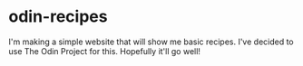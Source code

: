 # odin-recipes
I'm making a simple website that will show me basic recipes. I've decided to use
The Odin Project for this.
Hopefully it'll go well!
